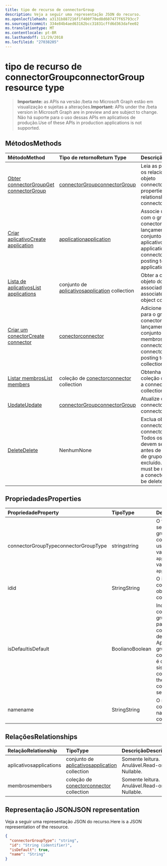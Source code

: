 ```yaml
---
title: tipo de recurso de connectorGroup
description: Veja a seguir uma representação JSON do recurso.
ms.openlocfilehash: a3131b887216f1f400f70ed8d607477f65793cc7
ms.sourcegitcommit: 334e84b4aed63162bcc31831cffd6d363dafee02
ms.translationtype: MT
ms.contentlocale: pt-BR
ms.lasthandoff: 11/29/2018
ms.locfileid: "27038205"
---
```

# <a name="connectorgroup-resource-type"></a><span data-ttu-id="454f5-103">tipo de recurso de connectorGroup</span><span class="sxs-lookup"><span data-stu-id="454f5-103">connectorGroup resource type</span></span>

> <span data-ttu-id="454f5-104">**Importante:** as APIs na versão /beta no Microsoft Graph estão em visualização e sujeitas a alterações.</span><span class="sxs-lookup"><span data-stu-id="454f5-104">**Important:** APIs under the /beta version in Microsoft Graph are in preview and are subject to change.</span></span> <span data-ttu-id="454f5-105">Não há suporte para o uso dessas APIs em aplicativos de produção.</span><span class="sxs-lookup"><span data-stu-id="454f5-105">Use of these APIs in production applications is not supported.</span></span>

## <a name="methods"></a><span data-ttu-id="454f5-106">Métodos</span><span class="sxs-lookup"><span data-stu-id="454f5-106">Methods</span></span>

| <span data-ttu-id="454f5-107">Método</span><span class="sxs-lookup"><span data-stu-id="454f5-107">Method</span></span>           | <span data-ttu-id="454f5-108">Tipo de retorno</span><span class="sxs-lookup"><span data-stu-id="454f5-108">Return Type</span></span>    |<span data-ttu-id="454f5-109">Descrição</span><span class="sxs-lookup"><span data-stu-id="454f5-109">Description</span></span>|
|:---------------|:--------|:----------|
|[<span data-ttu-id="454f5-110">Obter connectorGroup</span><span class="sxs-lookup"><span data-stu-id="454f5-110">Get connectorGroup</span></span>](../api/connectorgroup-get.md) | [<span data-ttu-id="454f5-111">connectorGroup</span><span class="sxs-lookup"><span data-stu-id="454f5-111">connectorGroup</span></span>](connectorgroup.md) |<span data-ttu-id="454f5-112">Leia as propriedades e os relacionamentos do objeto connectorGroup.</span><span class="sxs-lookup"><span data-stu-id="454f5-112">Read properties and relationships of connectorGroup object.</span></span>|
|[<span data-ttu-id="454f5-113">Criar aplicativo</span><span class="sxs-lookup"><span data-stu-id="454f5-113">Create application</span></span>](../api/connectorgroup-post-applications.md) |[<span data-ttu-id="454f5-114">application</span><span class="sxs-lookup"><span data-stu-id="454f5-114">application</span></span>](application.md)| <span data-ttu-id="454f5-115">Associe um aplicativo com o grupo de conector pelo lançamento para o conjunto de aplicativos.</span><span class="sxs-lookup"><span data-stu-id="454f5-115">Associate an application with the connector group by posting to the applications collection.</span></span>|
|[<span data-ttu-id="454f5-116">Lista de aplicativos</span><span class="sxs-lookup"><span data-stu-id="454f5-116">List applications</span></span>](../api/connectorgroup-list-applications.md) |<span data-ttu-id="454f5-117">conjunto de [aplicativos](application.md)</span><span class="sxs-lookup"><span data-stu-id="454f5-117">[application](application.md) collection</span></span>| <span data-ttu-id="454f5-118">Obter a coleção de objeto do aplicativo associado.</span><span class="sxs-lookup"><span data-stu-id="454f5-118">Get the associated application object collection.</span></span>|
|[<span data-ttu-id="454f5-119">Criar um conector</span><span class="sxs-lookup"><span data-stu-id="454f5-119">Create connector</span></span>](../api/connectorgroup-post-members.md) |[<span data-ttu-id="454f5-120">conector</span><span class="sxs-lookup"><span data-stu-id="454f5-120">connector</span></span>](connector.md)| <span data-ttu-id="454f5-121">Adicione um conector para o grupo de conector pelo lançamento para o conjunto de membros.</span><span class="sxs-lookup"><span data-stu-id="454f5-121">Add a connector to the connector Group by posting to the members collection.</span></span>|
|[<span data-ttu-id="454f5-122">Listar membros</span><span class="sxs-lookup"><span data-stu-id="454f5-122">List members</span></span>](../api/connectorgroup-list-members.md) |<span data-ttu-id="454f5-123">coleção de [conector](connector.md)</span><span class="sxs-lookup"><span data-stu-id="454f5-123">[connector](connector.md) collection</span></span>| <span data-ttu-id="454f5-124">Obtenha um conector a coleção de objetos.</span><span class="sxs-lookup"><span data-stu-id="454f5-124">Get a connector object collection.</span></span>|
|[<span data-ttu-id="454f5-125">Update</span><span class="sxs-lookup"><span data-stu-id="454f5-125">Update</span></span>](../api/connectorgroup-update.md) | [<span data-ttu-id="454f5-126">connectorGroup</span><span class="sxs-lookup"><span data-stu-id="454f5-126">connectorGroup</span></span>](connectorgroup.md)    |<span data-ttu-id="454f5-127">Atualize o objeto connectorGroup.</span><span class="sxs-lookup"><span data-stu-id="454f5-127">Update connectorGroup object.</span></span> |
|[<span data-ttu-id="454f5-128">Delete</span><span class="sxs-lookup"><span data-stu-id="454f5-128">Delete</span></span>](../api/connectorgroup-delete.md) | <span data-ttu-id="454f5-129">Nenhum</span><span class="sxs-lookup"><span data-stu-id="454f5-129">None</span></span> |<span data-ttu-id="454f5-130">Exclua objeto connectorGroup.</span><span class="sxs-lookup"><span data-stu-id="454f5-130">Delete connectorGroup object.</span></span> <span data-ttu-id="454f5-131">Todos os conectores devem ser remove antes de um conector de grupo pode ser excluído.</span><span class="sxs-lookup"><span data-stu-id="454f5-131">All connectors must be remove before a conector group can be deleted.</span></span> |

## <a name="properties"></a><span data-ttu-id="454f5-132">Propriedades</span><span class="sxs-lookup"><span data-stu-id="454f5-132">Properties</span></span>
| <span data-ttu-id="454f5-133">Propriedade</span><span class="sxs-lookup"><span data-stu-id="454f5-133">Property</span></span>     | <span data-ttu-id="454f5-134">Tipo</span><span class="sxs-lookup"><span data-stu-id="454f5-134">Type</span></span>   |<span data-ttu-id="454f5-135">Descrição</span><span class="sxs-lookup"><span data-stu-id="454f5-135">Description</span></span>|
|:---------------|:--------|:----------|
|<span data-ttu-id="454f5-136">connectorGroupType</span><span class="sxs-lookup"><span data-stu-id="454f5-136">connectorGroupType</span></span>|<span data-ttu-id="454f5-137">string</span><span class="sxs-lookup"><span data-stu-id="454f5-137">string</span></span>| <span data-ttu-id="454f5-138">O tipo de conectores que será usado com o grupo.</span><span class="sxs-lookup"><span data-stu-id="454f5-138">The type of connectors that will be used with the group.</span></span> <span data-ttu-id="454f5-139">Os valores possíveis são: `applicationProxy`.</span><span class="sxs-lookup"><span data-stu-id="454f5-139">Possible values are: `applicationProxy`.</span></span>|
|<span data-ttu-id="454f5-140">id</span><span class="sxs-lookup"><span data-stu-id="454f5-140">id</span></span>|<span data-ttu-id="454f5-141">String</span><span class="sxs-lookup"><span data-stu-id="454f5-141">String</span></span>| <span data-ttu-id="454f5-142">O id de objeto do connectorGroup</span><span class="sxs-lookup"><span data-stu-id="454f5-142">The object id of the connectorGroup</span></span>|
|<span data-ttu-id="454f5-143">isDefault</span><span class="sxs-lookup"><span data-stu-id="454f5-143">isDefault</span></span>|<span data-ttu-id="454f5-144">Booliano</span><span class="sxs-lookup"><span data-stu-id="454f5-144">Boolean</span></span>| <span data-ttu-id="454f5-145">Indica se o connectorGroup é o grupo de conector padrão.</span><span class="sxs-lookup"><span data-stu-id="454f5-145">Indicates if the connectorGroup is the default connector group.</span></span> <span data-ttu-id="454f5-146">Apenas um conector grupo pode ser o connectorGroup padrão e é definido pelo sistema.</span><span class="sxs-lookup"><span data-stu-id="454f5-146">Only a single connector Group can be the default connectorGroup and is set by the system.</span></span>|
|<span data-ttu-id="454f5-147">name</span><span class="sxs-lookup"><span data-stu-id="454f5-147">name</span></span>|<span data-ttu-id="454f5-148">String</span><span class="sxs-lookup"><span data-stu-id="454f5-148">String</span></span>| <span data-ttu-id="454f5-149">O nome associado a connectorGroup.</span><span class="sxs-lookup"><span data-stu-id="454f5-149">The name associated with the connectorGroup.</span></span>|

## <a name="relationships"></a><span data-ttu-id="454f5-150">Relações</span><span class="sxs-lookup"><span data-stu-id="454f5-150">Relationships</span></span>
| <span data-ttu-id="454f5-151">Relação</span><span class="sxs-lookup"><span data-stu-id="454f5-151">Relationship</span></span> | <span data-ttu-id="454f5-152">Tipo</span><span class="sxs-lookup"><span data-stu-id="454f5-152">Type</span></span>   |<span data-ttu-id="454f5-153">Descrição</span><span class="sxs-lookup"><span data-stu-id="454f5-153">Description</span></span>|
|:---------------|:--------|:----------|
|<span data-ttu-id="454f5-154">aplicativos</span><span class="sxs-lookup"><span data-stu-id="454f5-154">applications</span></span>|<span data-ttu-id="454f5-155">conjunto de [aplicativos](application.md)</span><span class="sxs-lookup"><span data-stu-id="454f5-155">[application](application.md) collection</span></span>| <span data-ttu-id="454f5-p105">Somente leitura. Anulável.</span><span class="sxs-lookup"><span data-stu-id="454f5-p105">Read-only. Nullable.</span></span>|
|<span data-ttu-id="454f5-158">membros</span><span class="sxs-lookup"><span data-stu-id="454f5-158">members</span></span>|<span data-ttu-id="454f5-159">coleção de [conector](connector.md)</span><span class="sxs-lookup"><span data-stu-id="454f5-159">[connector](connector.md) collection</span></span>| <span data-ttu-id="454f5-p106">Somente leitura. Anulável.</span><span class="sxs-lookup"><span data-stu-id="454f5-p106">Read-only. Nullable.</span></span>|

## <a name="json-representation"></a><span data-ttu-id="454f5-162">Representação JSON</span><span class="sxs-lookup"><span data-stu-id="454f5-162">JSON representation</span></span>

<span data-ttu-id="454f5-163">Veja a seguir uma representação JSON do recurso.</span><span class="sxs-lookup"><span data-stu-id="454f5-163">Here is a JSON representation of the resource.</span></span>

<!-- {
  "blockType": "resource",
  "optionalProperties": [

  ],
  "@odata.type": "microsoft.graph.connectorGroup"
}-->

```json
{
  "connectorGroupType": "string",
  "id": "String (identifier)",
  "isDefault": true,
  "name": "String"
}

```

<!-- uuid: 8fcb5dbc-d5aa-4681-8e31-b001d5168d79
2015-10-25 14:57:30 UTC -->
<!-- {
  "type": "#page.annotation",
  "description": "connectorGroup resource",
  "keywords": "",
  "section": "documentation",
  "tocPath": ""
}-->
